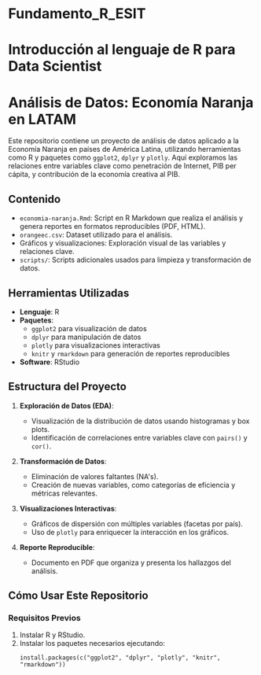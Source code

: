 # Fundamento_R_ESIT
# Introducción al lenguaje de R para Data Scientist
# Análisis de Datos: Economía Naranja en LATAM

Este repositorio contiene un proyecto de análisis de datos aplicado a la Economía Naranja en países de América Latina, utilizando herramientas como R y paquetes como `ggplot2`, `dplyr` y `plotly`. Aquí exploramos las relaciones entre variables clave como penetración de Internet, PIB per cápita, y contribución de la economía creativa al PIB.

## Contenido

- `economia-naranja.Rmd`: Script en R Markdown que realiza el análisis y genera reportes en formatos reproducibles (PDF, HTML).
- `orangeec.csv`: Dataset utilizado para el análisis.
- Gráficos y visualizaciones: Exploración visual de las variables y relaciones clave.
- `scripts/`: Scripts adicionales usados para limpieza y transformación de datos.

## Herramientas Utilizadas

- **Lenguaje**: R
- **Paquetes**:
  - `ggplot2` para visualización de datos
  - `dplyr` para manipulación de datos
  - `plotly` para visualizaciones interactivas
  - `knitr` y `rmarkdown` para generación de reportes reproducibles
- **Software**: RStudio

## Estructura del Proyecto

1. **Exploración de Datos (EDA)**:
   - Visualización de la distribución de datos usando histogramas y box plots.
   - Identificación de correlaciones entre variables clave con `pairs()` y `cor()`.

2. **Transformación de Datos**:
   - Eliminación de valores faltantes (NA's).
   - Creación de nuevas variables, como categorías de eficiencia y métricas relevantes.

3. **Visualizaciones Interactivas**:
   - Gráficos de dispersión con múltiples variables (facetas por país).
   - Uso de `plotly` para enriquecer la interacción en los gráficos.

4. **Reporte Reproducible**:
   - Documento en PDF que organiza y presenta los hallazgos del análisis.

## Cómo Usar Este Repositorio

### Requisitos Previos
1. Instalar R y RStudio.
2. Instalar los paquetes necesarios ejecutando:
   ```
   install.packages(c("ggplot2", "dplyr", "plotly", "knitr", "rmarkdown"))
